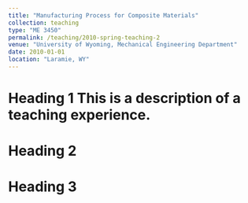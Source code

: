 ```yaml
---
title: "Manufacturing Process for Composite Materials"
collection: teaching
type: "ME 3450"
permalink: /teaching/2010-spring-teaching-2
venue: "University of Wyoming, Mechanical Engineering Department"
date: 2010-01-01
location: "Laramie, WY"
---
```




Heading 1 This is a description of a teaching experience.
======

Heading 2
======

Heading 3
======
